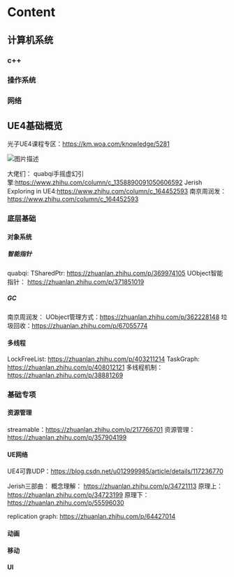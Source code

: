 # Content

## 计算机系统

### c++

### 操作系统

### 网络

## UE4基础概览

光子UE4课程专区：<https://km.woa.com/knowledge/5281>

![图片描述](https://pic3.zhimg.com/v2-8f66e3b2a5f4bac86fbe3f5bcaba210f_1440w.jpg?source=172ae18b)

大佬们：
quabqi手摇虚幻引擎:<https://www.zhihu.com/column/c_1358890091050606592>
Jerish Exploring in UE4:<https://www.zhihu.com/column/c_164452593>
南京周润发：<https://www.zhihu.com/column/c_164452593>

### 底层基础

#### 对象系统

##### 智能指针

quabqi:
TSharedPtr: <https://zhuanlan.zhihu.com/p/369974105>
UObject智能指针： <https://zhuanlan.zhihu.com/p/371851019>

##### GC

南京周润发：
UObject管理方式：<https://zhuanlan.zhihu.com/p/362228148>
垃圾回收：<https://zhuanlan.zhihu.com/p/67055774>

#### 多线程

LockFreeList: <https://zhuanlan.zhihu.com/p/403211214>
TaskGraph: <https://zhuanlan.zhihu.com/p/408012121>
多线程机制： <https://zhuanlan.zhihu.com/p/38881269>

### 基础专项

#### 资源管理

streamable：<https://zhuanlan.zhihu.com/p/217766701>
资源管理：<https://zhuanlan.zhihu.com/p/357904199>

#### UE网络

UE4可靠UDP：<https://blog.csdn.net/u012999985/article/details/117236770>

Jerish三部曲：
概念理解： <https://zhuanlan.zhihu.com/p/34721113>
原理上： <https://zhuanlan.zhihu.com/p/34723199>
原理下： <https://zhuanlan.zhihu.com/p/55596030>

replication graph:
<https://zhuanlan.zhihu.com/p/64427014>

#### 动画

#### 移动



#### UI
